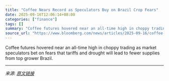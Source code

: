 ```yaml
---
title: "Coffee Nears Record as Speculators Buy on Brazil Crop Fears"
date: 2025-09-16T12:06:14+08:00
categories: ["finance"]
tags: []
summary: "Coffee futures hovered near an all-time high in choppy trading as market speculators bet on fears that tariffs and drought will lead to fewer supplies from top grower Brazil."
source_url: "https://www.bloomberg.com/news/articles/2025-09-16/coffee-trades-near-record-on-renewed-concern-over-brazilian-crop"
---
```


Coffee futures hovered near an all-time high in choppy trading as market speculators bet on fears that tariffs and drought will lead to fewer supplies from top grower Brazil.

---

*来源: [原文链接](https://www.bloomberg.com/news/articles/2025-09-16/coffee-trades-near-record-on-renewed-concern-over-brazilian-crop)*
